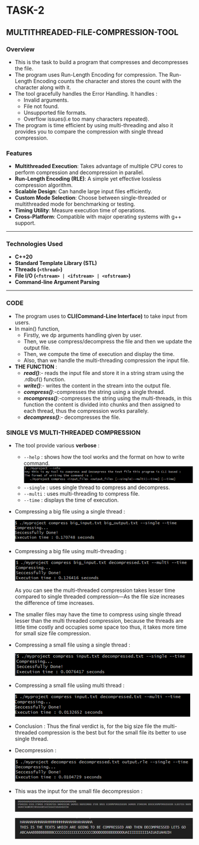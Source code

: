 # TASK-2
## MULTITHREADED-FILE-COMPRESSION-TOOL

### Overview

- This is the task to build a program that compresses and decompresses the file.
- The program uses Run-Length Encoding for compression. The Run-Length Encoding counts the character and stores the count with the character along with it.
- The tool gracefully handles the Error Handling. It handles : 
    - Invalid arguments.
    - File not found.
    - Unsupported file formats.
    - Overflow issues(i.e too many characters repeated).
- The program is time efficient by using multi-threading and also it provides you to compare the compression with single thread compression.

### Features

- **Multithreaded Execution**: Takes advantage of multiple CPU cores to perform compression and decompression in parallel.
- **Run-Length Encoding (RLE)**: A simple yet effective lossless compression algorithm.
- **Scalable Design**: Can handle large input files efficiently.
- **Custom Mode Selection**: Choose between single-threaded or multithreaded mode for benchmarking or testing.
- **Timing Utility**: Measure execution time of operations.
- **Cross-Platform**: Compatible with major operating systems with g++ support.

---

### Technologies Used

- **C++20**
- **Standard Template Library (STL)**
- **Threads (`<thread>`)**
- **File I/O (`<fstream> | <ifstream> | <ofstream>`)**
- **Command-line Argument Parsing**

---

### CODE

- The program uses to **CLI(Command-Line Interface)** to take input from users.
- In main() function,
    - Firstly, we dp arguments handling given by user.
    - Then, we use compress/decompress the file and then we update the output file.
    - Then, we compute the time of execution and display the time.
    - Also, than we handle the multi-threading compression the input file.
- **THE FUNCTION** :
    - ***read()***:- reads the input file and store it in a string stram using the .rdbuf() function.
    - ***write()***:- writes the content in the stream into the output file.
    - ***compress()***:-compresses the string using a single thread.
    - ***mcompress()***:-compresses the string using the multi-threads, in this function the content is divided into chunks and then assigned to each thread, thus the compression works parallely.
    - ***decompress()***:- decompresses the file.

### SINGLE VS MULTI-THREADED COMPRESSION
 
- The tool provide various **verbose** :
    - `--help` : shows how the tool works and the format on how to write command.
        ![output-1](image.png)
    - `--single` : uses single thread to compress and decompress.
    - `--multi` : uses multi-threading to compress file.
    - `--time` : displays the time of execution.

- Compressing a big file using a single thread :

    ![big_file_single_thread](image-1.png)

- Compressing a big file using multi-threading : 

    ![big_file_multi_thread](image-2.png)

    As you can see the multi-threaded compression takes lesser time compared to single threaded compression—As the file size increases the difference of time increases.

- The smaller files may have the time to compress using single thread lesser than the multi threaded compression, because the threads are little time costly and occupies some space too thus, it takes more time for small size file compression.

- Compressing a small file using a single thread : 

    ![small_file_single_thread](image-3.png)

- Compressing a small file usiing multi thread : 

    ![small_file_multi_thread](image-4.png)

- Conclusion : Thus the final verdict is, for the big size file the multi-threaded compression is the best but for the small file its better to use single thread.

- Decompression :

    ![decompression](image-5.png)

- This was the input for the small file decompression :

    ![input](image-6.png)
  
    ![output](image-7.png)

